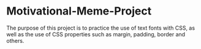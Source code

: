 # Motivational-Meme-Project
The purpose of this project is to practice the use of text fonts with CSS, as well as the use of CSS properties such as margin, padding, border and others. 
